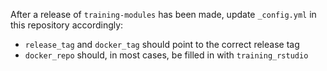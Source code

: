 After a release of `training-modules` has been made, update `_config.yml` in this repository accordingly:

- `release_tag` and `docker_tag` should point to the correct release tag
- `docker_repo` should, in most cases, be filled in with `training_rstudio`
